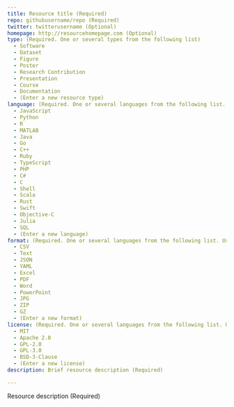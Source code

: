 ```yaml
---
title: Resource title (Required)
repo: githubusername/repo (Required)
twitter: twitterusername (Optional)
homepage: http://resourcehomepage.com (Optional)
type: (Required. One or several types from the following list)
  - Software
  - Dataset
  - Figure
  - Poster
  - Research Contribution
  - Presentation
  - Course
  - Documentation
  - (Enter a new resource type)
language: (Required. One or several languages from the following list. Use N/A for no value)
  - JavaScript
  - Python
  - R
  - MATLAB
  - Java
  - Go
  - C++
  - Ruby
  - TypeScript
  - PHP
  - C#
  - C
  - Shell
  - Scala
  - Rust
  - Swift
  - Objective-C
  - Julia
  - SQL
  - (Enter a new language)
format: (Required. One or several languages from the following list. Use N/A for no value)
  - CSV
  - Text
  - JSON
  - YAML
  - Excel
  - PDF
  - Word
  - PowerPoint
  - JPG
  - ZIP
  - GZ
  - (Enter a new format)
license: (Required. One or several languages from the following list. Use N/A for no value)
  - MIT
  - Apache 2.0
  - GPL-2.0
  - GPL-3.0
  - BSD-3-Clause
  - (Enter a new license)
description: Brief resource description (Required)

---
```


Resource description (Required)
